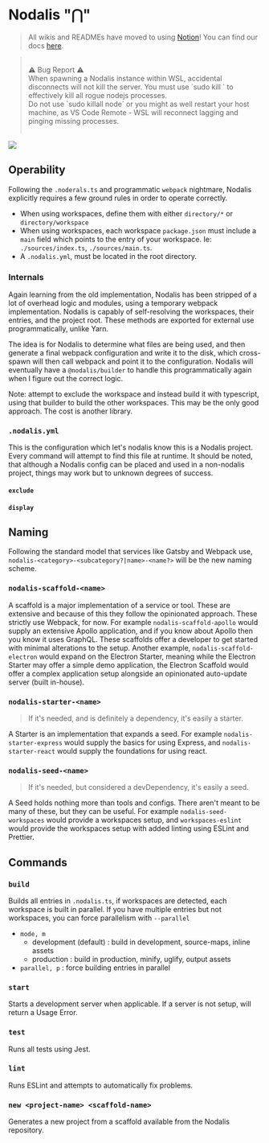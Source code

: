 # Nodalis "⋂"

> All wikis and READMEs have moved to using [Notion](https://notion.so)! You can find our docs [here](https://www.notion.so/blackfall/Noderalis-495041d5d60a4c0b9375d8c94f066857).

> <br/>
> ⚠ Bug Report ⚠ <br/>
> When spawning a Nodalis instance within WSL, accidental disconnects will not kill the server. You must use `sudo kill <PID>` to effectively kill all rogue nodejs processes. <br/>
> Do not use `sudo killall node` or you might as well restart your host machine, as VS Code Remote - WSL will reconnect lagging and pinging missing processes.
> <br/><br/>

[![](https://img.shields.io/badge/developed%20with-Yarn%202-blue)](https://github.com/yarnpkg/berry)

## Operability

Following the `.noderals.ts` and programmatic `webpack` nightmare, Nodalis explicitly requires a few ground rules in order to operate correctly.

- When using workspaces, define them with either `directory/*` or `directory/workspace`
- When using workspaces, each workspace `package.json` must include a `main` field which points to the entry of your workspace. Ie: `./sources/index.ts`, `./sources/main.ts`.
- A `.nodalis.yml`, must be located in the root directory.

### Internals

Again learning from the old implementation, Nodalis has been stripped of a lot of overhead logic and modules, using a temporary webpack implementation. Nodalis is capably of self-resolving the workspaces, their entries, and the project root. These methods are exported for external use programmatically, unlike Yarn.

The idea is for Nodalis to determine what files are being used, and then generate a final webpack configuration and write it to the disk, which cross-spawn will then call webpack and point it to the configuration. Nodalis will eventually have a `@nodalis/builder` to handle this programmatically again when I figure out the correct logic.

Note: attempt to exclude the workspace and instead build it with typescript, using that builder to build the other workspaces. This may be the only good approach. The cost is another library.

### `.nodalis.yml`

This is the configuration which let's nodalis know this is a Nodalis project. Every command will attempt to find this file at runtime. It should be noted, that although a Nodalis config can be placed and used in a non-nodalis project, things may work but to unknown degrees of success.

#### `exclude`

#### `display`

## Naming

Following the standard model that services like Gatsby and Webpack use, `nodalis-<category>-<subcategory?|name>-<name?>` will be the new naming scheme.

### `nodalis-scaffold-<name>`

A scaffold is a major implementation of a service or tool. These are extensive and because of this they follow the opinionated approach. These strictly use Webpack, for now. For example `nodalis-scaffold-apollo` would supply an extensive Apollo application, and if you know about Apollo then you know it uses GraphQL. These scaffolds offer a developer to get started with minimal alterations to the setup. Another example, `nodalis-scaffold-electron` would expand on the Electron Starter, meaning while the Electron Starter may offer a simple demo application, the Electron Scaffold would offer a complex application setup alongside an opinionated auto-update server (built in-house).

### `nodalis-starter-<name>`

> If it's needed, and is definitely a dependency, it's easily a starter.

A Starter is an implementation that expands a seed. For example `nodalis-starter-express` would supply the basics for using Express, and `nodalis-starter-react` would supply the foundations for using react.

### `nodalis-seed-<name>`

> If it's needed, but considered a devDependency, it's easily a seed.

A Seed holds nothing more than tools and configs. There aren't meant to be many of these, but they can be useful. For example `nodalis-seed-workspaces` would provide a workspaces setup, and `workspaces-eslint` would provide the workspaces setup with added linting using ESLint and Prettier.

## Commands

### `build`

Builds all entries in `.nodalis.ts`, if workspaces are detected, each workspace is built in parallel. If you have multiple entries but not workspaces, you can force parallelism with `--parallel`

- `mode, m`
  - development (default) : build in development, source-maps, inline assets
  - production : build in production, minify, uglify, output assets
- `parallel, p` : force building entries in parallel

### `start`

Starts a development server when applicable. If a server is not setup, will return a Usage Error.

### `test`

Runs all tests using Jest.

### `lint`

Runs ESLint and attempts to automatically fix problems.

### `new <project-name> <scaffold-name>`

Generates a new project from a scaffold available from the Nodalis repository.
